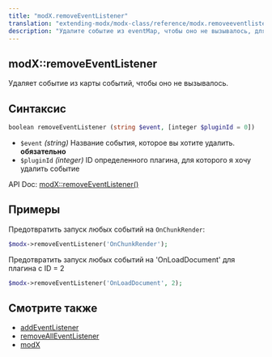 ```yaml
---
title: "modX.removeEventListener"
translation: "extending-modx/modx-class/reference/modx.removeeventlistener"
description: "Удалите событие из eventMap, чтобы оно не вызывалось, для всех или для отдельного плагина"
---
```


## modX::removeEventListener

Удаляет событие из карты событий, чтобы оно не вызывалось.

## Синтаксис

``` php
boolean removeEventListener (string $event, [integer $pluginId = 0])
```

- `$event` _(string)_ Название события, которое вы хотите удалить.  **обязательно**
- `$pluginId` _(integer)_ ID определенного плагина, для которого я хочу удалить событие 

API Doc: [modX::removeEventListener()](http://api.modx.com/revolution/2.2/db_core_model_modx_modx.class.html#%5CmodX::removeEventListener())

## Примеры

Предотвратить запуск любых событий на `OnChunkRender`:

``` php
$modx->removeEventListener('OnChunkRender');
```

Предотвратить запуск любых событий на 'OnLoadDocument' для плагина с ID = 2

``` php
$modx->removeEventListener('OnLoadDocument', 2);
```

## Смотрите также

- [addEventListener](extending-modx/modx-class/reference/addeventlistener "addEventListener")
- [removeAllEventListener](extending-modx/modx-class/reference/removealleventlistener "removeAllEventListener")
- [modX](extending-modx/core-model/modx "MODX")
